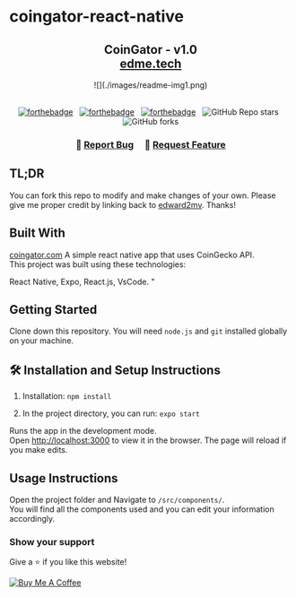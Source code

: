 # coingator-react-native

<h2 align="center">
  CoinGator - v1.0<br/>
  <a href="http://edme.tech/" target="_blank">edme.tech</a>
</h2>
<div align="center">
 ![](./images/readme-img1.png)

</div>

<br/>

<center>

[![forthebadge](https://forthebadge.com/images/badges/built-with-love.svg)](https://forthebadge.com) &nbsp;
[![forthebadge](https://forthebadge.com/images/badges/made-with-javascript.svg)](https://forthebadge.com) &nbsp;
[![forthebadge](https://forthebadge.com/images/badges/open-source.svg)](https://forthebadge.com) &nbsp;
![GitHub Repo stars](https://img.shields.io/github/stars/edward2mv/Portfolio?color=red&logo=github&style=for-the-badge) &nbsp;
![GitHub forks](https://img.shields.io/github/forks/edward2mv/Portfolio?color=red&logo=github&style=for-the-badge)

</center>

<h3 align="center">
    🔹
    <a href="https://github.com/edward2mv/my-portfolio//issues">Report Bug</a> &nbsp; &nbsp;
    🔹
    <a href="https://github.com/edward2mv/my-portfolio/issues">Request Feature</a>
</h3>

## TL;DR

You can fork this repo to modify and make changes of your own. Please give me proper credit by linking back to [edward2mv](https://github.com/edward2mv/my-portfolio/). Thanks!

## Built With

 <a href="#" target="_blank">coingator.com</a> A simple react native app that uses CoinGecko API.<br/>
This project was built using these technologies:

React Native,
Expo,
React.js,
VsCode.
"



## Getting Started

Clone down this repository. You will need `node.js` and `git` installed globally on your machine.

## 🛠 Installation and Setup Instructions

1. Installation: `npm install`

2. In the project directory, you can run: `expo start`

Runs the app in the development mode.\
Open [http://localhost:3000](http://localhost:3000) to view it in the browser.
The page will reload if you make edits.

## Usage Instructions

Open the project folder and Navigate to `/src/components/`. <br/>
You will find all the components used and you can edit your information accordingly.

### Show your support

Give a ⭐ if you like this website!

<a href="https://www.buymeacoffee.com/edward2mv" target="_blank"><img src="https://cdn.buymeacoffee.com/buttons/v2/default-violet.png" alt="Buy Me A Coffee" height= "60px" width= "217px" ></a>
